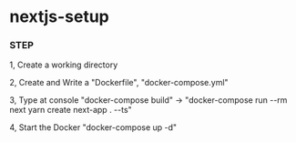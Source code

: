 # nextjs-setup
### STEP

1, Create a working directory

2, Create and Write a "Dockerfile", "docker-compose.yml"

3, Type at console "docker-compose build" 
→ "docker-compose run --rm next yarn create next-app . --ts"

4, Start the Docker "docker-compose up -d"
